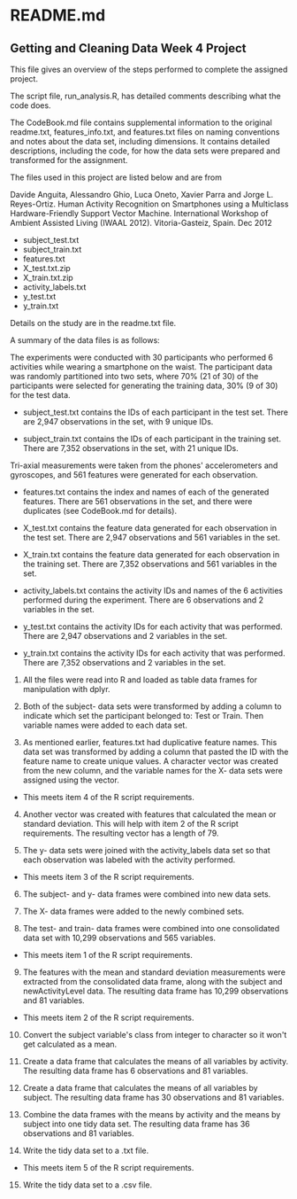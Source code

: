 # README.md

## Getting and Cleaning Data Week 4 Project

This file gives an overview of the steps performed to complete the assigned project. 

The script file, run_analysis.R, has detailed comments describing what the code does.

The CodeBook.md file contains supplemental information to the original readme.txt, features_info.txt, and features.txt files on naming conventions and notes about the data set, including dimensions. It contains detailed descriptions, including the code, for how the data sets were prepared and transformed for the assignment.

The files used in this project are listed below and are from

Davide Anguita, Alessandro Ghio, Luca Oneto, Xavier Parra and Jorge L. Reyes-Ortiz. Human Activity Recognition on Smartphones using a Multiclass Hardware-Friendly  Support Vector Machine. International Workshop of Ambient Assisted Living  (IWAAL 2012). Vitoria-Gasteiz, Spain. Dec 2012

* subject_test.txt
* subject_train.txt
* features.txt
* X_test.txt.zip
* X_train.txt.zip
* activity_labels.txt
* y_test.txt
* y_train.txt

Details on the study are in the readme.txt file. 

A summary of the data files is as follows:

The experiments were conducted with 30 participants who performed 6 activities while wearing a smartphone on the waist. The participant data was randomly partitioned into two sets, where 70% (21 of 30) of the participants were  selected for generating the training data, 30% (9 of 30) for the test data.

* subject_test.txt contains the IDs of each participant in the test set. There are 2,947 observations in the set, with 9 unique IDs.

* subject_train.txt contains the IDs of each participant in the training set. There are 7,352 observations in the set, with 21 unique IDs.

Tri-axial measurements were taken from the phones' accelerometers and  gyroscopes, and 561 features were generated for each observation. 

* features.txt contains the index and names of each of the generated features. There are 561 observations in the set, and there were duplicates (see CodeBook.md for details). 

* X_test.txt contains the feature data generated for each observation in the  test set. There are 2,947 observations and 561 variables in the set.

* X_train.txt contains the feature data generated for each observation in the training set. There are 7,352 observations and 561 variables in the set.

* activity_labels.txt contains the activity IDs and names of the 6 activities performed during the experiment. There are 6 observations and 2 variables in the set.

* y_test.txt contains the activity IDs for each activity that was performed.  There are 2,947 observations and 2 variables in the set.

* y_train.txt contains the activity IDs for each activity that was performed. There are 7,352 observations and 2 variables in the set.

1. All the files were read into R and loaded as table data frames for manipulation with dplyr.

2. Both of the subject- data sets were transformed by adding a column to indicate which set the participant belonged to: Test or Train. Then variable names were added to each data set.

3. As mentioned earlier, features.txt had duplicative feature names. This data set was transformed by adding a column that pasted the ID with the feature name to create unique values. A character vector was created from the new column, and the variable names for the X- data sets were assigned using the vector.

* This meets  item 4 of the R script requirements.

4. Another vector was created with features that calculated the mean or standard deviation. This will help with item 2 of the R script requirements. The resulting vector has a length of 79.


5. The y- data sets were joined with the activity_labels data set so that each observation was labeled with the activity performed. 

* This meets item 3 of the R script requirements.

6. The subject- and y- data frames were combined into new data sets. 

7. The X- data frames were added to the newly combined sets.

8. The test- and train- data frames were combined into one consolidated data set with 10,299 observations and 565 variables.

* This meets item 1 of the R script requirements.

9. The features with the mean and standard deviation 
measurements were extracted from the consolidated data frame, along with the subject and newActivityLevel data. The resulting data frame has 10,299 observations and 81 variables.

* This meets item 2 of the R script requirements.

10. Convert the subject variable's class from integer to character so it won't get calculated as a mean.

11. Create a data frame that calculates the means of all variables by activity. The resulting data frame has 6 observations and 81 variables.

12. Create a data frame that calculates the means of all variables by subject. The resulting data frame has 30 observations and 81 variables.

13. Combine the data frames with the means by activity and the means by subject into one tidy data set. The resulting data frame has 36 observations and 81 variables.

14. Write the tidy data set to a .txt file.

* This meets item 5 of the R script requirements.

15. Write the tidy data set to a .csv file.












